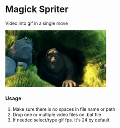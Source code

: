 #  Magick Spriter
Video into gif in a single move 


![preview](https://github.com/tpkn/giffer/blob/master/preview.gif)


### Usage
1. Make sure there is no spaces in file name or path
2. Drop one or multiple video files on .bat file
3. If needed select/type gif fps. It's 24 by default